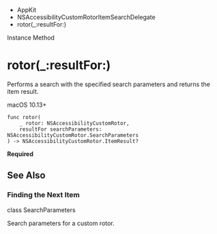 

- AppKit
- NSAccessibilityCustomRotorItemSearchDelegate
-  rotor(\_:resultFor:) 

Instance Method

# rotor(\_:resultFor:)

Performs a search with the specified search parameters and returns the item result.

macOS 10.13+

``` source
func rotor(
    _ rotor: NSAccessibilityCustomRotor,
    resultFor searchParameters: NSAccessibilityCustomRotor.SearchParameters
) -> NSAccessibilityCustomRotor.ItemResult?
```

**Required**

## See Also

### Finding the Next Item

class SearchParameters

Search parameters for a custom rotor.

